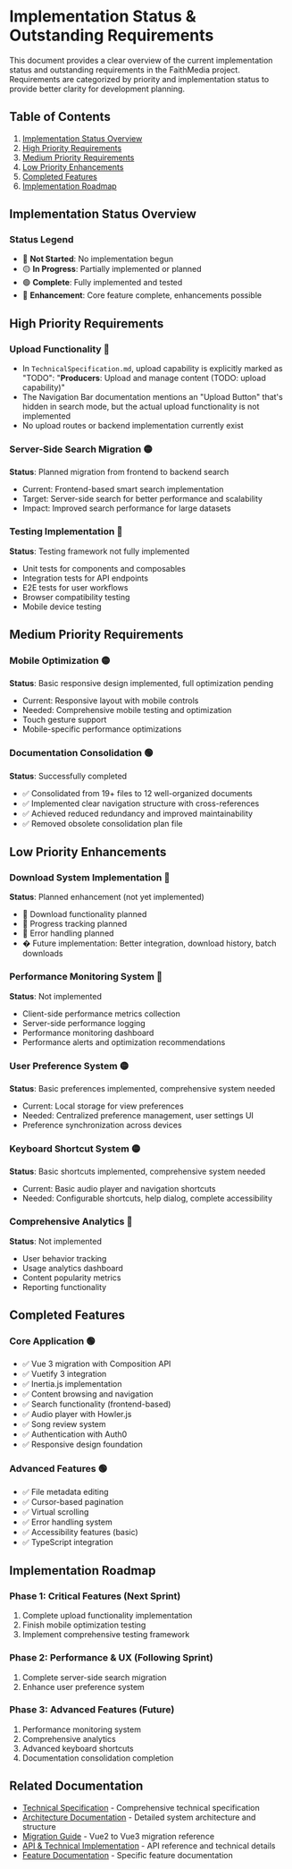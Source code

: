 # Implementation Status & Outstanding Requirements

This document provides a clear overview of the current implementation status and outstanding requirements in the FaithMedia project. Requirements are categorized by priority and implementation status to provide better clarity for development planning.

## Table of Contents

1. [Implementation Status Overview](#implementation-status-overview)
2. [High Priority Requirements](#high-priority-requirements)
3. [Medium Priority Requirements](#medium-priority-requirements)
4. [Low Priority Enhancements](#low-priority-enhancements)
5. [Completed Features](#completed-features)
6. [Implementation Roadmap](#implementation-roadmap)

## Implementation Status Overview

### Status Legend
- 🔴 **Not Started**: No implementation begun
- 🟡 **In Progress**: Partially implemented or planned
- 🟢 **Complete**: Fully implemented and tested
- 🔵 **Enhancement**: Core feature complete, enhancements possible

## High Priority Requirements

### Upload Functionality 🔴

- In `TechnicalSpecification.md`, upload capability is explicitly marked as "TODO": "**Producers**: Upload and manage content (TODO: upload capability)"
- The Navigation Bar documentation mentions an "Upload Button" that's hidden in search mode, but the actual upload functionality is not implemented
- No upload routes or backend implementation currently exist

### Server-Side Search Migration 🟡

**Status**: Planned migration from frontend to backend search
- Current: Frontend-based smart search implementation
- Target: Server-side search for better performance and scalability
- Impact: Improved search performance for large datasets

### Testing Implementation 🔴

**Status**: Testing framework not fully implemented
- Unit tests for components and composables
- Integration tests for API endpoints
- E2E tests for user workflows
- Browser compatibility testing
- Mobile device testing

## Medium Priority Requirements

### Mobile Optimization 🟡

**Status**: Basic responsive design implemented, full optimization pending
- Current: Responsive layout with mobile controls
- Needed: Comprehensive mobile testing and optimization
- Touch gesture support
- Mobile-specific performance optimizations

### Documentation Consolidation 🟢

**Status**: Successfully completed
- ✅ Consolidated from 19+ files to 12 well-organized documents
- ✅ Implemented clear navigation structure with cross-references
- ✅ Achieved reduced redundancy and improved maintainability
- ✅ Removed obsolete consolidation plan file

## Low Priority Enhancements

### Download System Implementation 🔴

**Status**: Planned enhancement (not yet implemented)
- 🔴 Download functionality planned
- 🔴 Progress tracking planned
- 🔴 Error handling planned
- � Future implementation: Better integration, download history, batch downloads

### Performance Monitoring System 🔴

**Status**: Not implemented
- Client-side performance metrics collection
- Server-side performance logging
- Performance monitoring dashboard
- Performance alerts and optimization recommendations

### User Preference System 🟡

**Status**: Basic preferences implemented, comprehensive system needed
- Current: Local storage for view preferences
- Needed: Centralized preference management, user settings UI
- Preference synchronization across devices

### Keyboard Shortcut System 🟡

**Status**: Basic shortcuts implemented, comprehensive system needed
- Current: Basic audio player and navigation shortcuts
- Needed: Configurable shortcuts, help dialog, complete accessibility

### Comprehensive Analytics 🔴

**Status**: Not implemented
- User behavior tracking
- Usage analytics dashboard
- Content popularity metrics
- Reporting functionality

## Completed Features

### Core Application 🟢
- ✅ Vue 3 migration with Composition API
- ✅ Vuetify 3 integration
- ✅ Inertia.js implementation
- ✅ Content browsing and navigation
- ✅ Search functionality (frontend-based)
- ✅ Audio player with Howler.js
- ✅ Song review system
- ✅ Authentication with Auth0
- ✅ Responsive design foundation

### Advanced Features 🟢
- ✅ File metadata editing
- ✅ Cursor-based pagination
- ✅ Virtual scrolling
- ✅ Error handling system
- ✅ Accessibility features (basic)
- ✅ TypeScript integration

## Implementation Roadmap

### Phase 1: Critical Features (Next Sprint)
1. Complete upload functionality implementation
2. Finish mobile optimization testing
3. Implement comprehensive testing framework

### Phase 2: Performance & UX (Following Sprint)
1. Complete server-side search migration
2. Enhance user preference system

### Phase 3: Advanced Features (Future)
1. Performance monitoring system
2. Comprehensive analytics
3. Advanced keyboard shortcuts
4. Documentation consolidation completion



## Related Documentation

- [Technical Specification](TechnicalSpecification.md) - Comprehensive technical specification
- [Architecture Documentation](Architecture.md) - Detailed system architecture and structure
- [Migration Guide](MigrationGuide.md) - Vue2 to Vue3 migration reference
- [API & Technical Implementation](API.md) - API reference and technical details
- [Feature Documentation](Features.md) - Specific feature documentation
